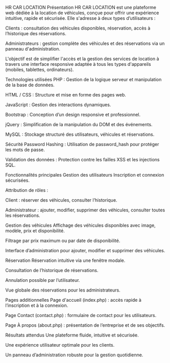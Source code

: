 HR CAR LOCATION
Présentation
HR CAR LOCATION est une plateforme web dédiée à la location de véhicules, conçue pour offrir une expérience intuitive, rapide et sécurisée.
Elle s'adresse à deux types d’utilisateurs :

Clients : consultation des véhicules disponibles, réservation, accès à l’historique des réservations.

Administrateurs : gestion complète des véhicules et des réservations via un panneau d'administration.

L'objectif est de simplifier l'accès et la gestion des services de location à travers une interface responsive adaptée à tous les types d'appareils (mobiles, tablettes, ordinateurs).

Technologies utilisées
PHP : Gestion de la logique serveur et manipulation de la base de données.

HTML / CSS : Structure et mise en forme des pages web.

JavaScript : Gestion des interactions dynamiques.

Bootstrap : Conception d’un design responsive et professionnel.

jQuery : Simplification de la manipulation du DOM et des événements.

MySQL : Stockage structuré des utilisateurs, véhicules et réservations.

Sécurité
Password Hashing : Utilisation de password_hash pour protéger les mots de passe.

Validation des données : Protection contre les failles XSS et les injections SQL.

Fonctionnalités principales
Gestion des utilisateurs
Inscription et connexion sécurisées.

Attribution de rôles :

Client : réserver des véhicules, consulter l’historique.

Administrateur : ajouter, modifier, supprimer des véhicules, consulter toutes les réservations.

Gestion des véhicules
Affichage des véhicules disponibles avec image, modèle, prix et disponibilité.

Filtrage par prix maximum ou par date de disponibilité.

Interface d’administration pour ajouter, modifier et supprimer des véhicules.

Réservation
Réservation intuitive via une fenêtre modale.

Consultation de l’historique de réservations.

Annulation possible par l’utilisateur.

Vue globale des réservations pour les administrateurs.

Pages additionnelles
Page d'accueil (index.php) : accès rapide à l’inscription et à la connexion.

Page Contact (contact.php) : formulaire de contact pour les utilisateurs.

Page À propos (about.php) : présentation de l’entreprise et de ses objectifs.

Résultats attendus
Une plateforme fluide, intuitive et sécurisée.

Une expérience utilisateur optimale pour les clients.

Un panneau d’administration robuste pour la gestion quotidienne.
